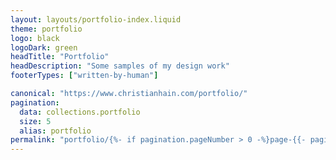 ```yaml
---
layout: layouts/portfolio-index.liquid
theme: portfolio
logo: black
logoDark: green
headTitle: "Portfolio"
headDescription: "Some samples of my design work"
footerTypes: ["written-by-human"]

canonical: "https://www.christianhain.com/portfolio/"
pagination:
  data: collections.portfolio
  size: 5
  alias: portfolio
permalink: "portfolio/{%- if pagination.pageNumber > 0 -%}page-{{- pagination.pageNumber | plus:1 -}}{%- endif -%}/"
---
```

